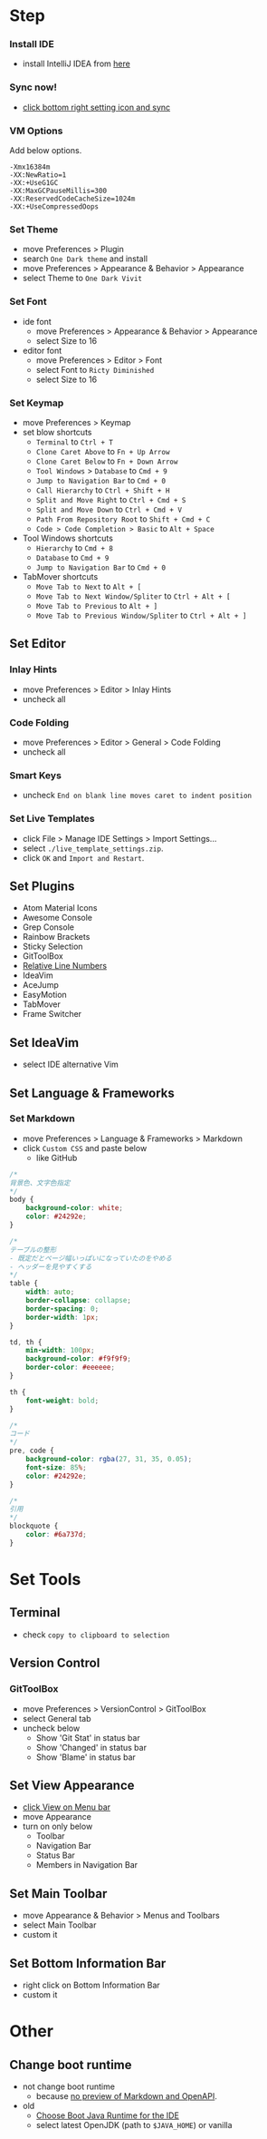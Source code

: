 <!-- START doctoc -->
<!-- END doctoc -->

# Step

### Install IDE

- install IntelliJ IDEA from [here](https://www.jetbrains.com/idea/download/#section=mac)

### Sync now!

- [click bottom right setting icon and sync](https://pleiades.io/help/idea/sharing-your-ide-settings.html#IDE_settings_sync)

### VM Options

Add below options.

```
-Xmx16384m
-XX:NewRatio=1
-XX:+UseG1GC
-XX:MaxGCPauseMillis=300
-XX:ReservedCodeCacheSize=1024m
-XX:+UseCompressedOops
```

### Set Theme

- move Preferences > Plugin
- search `One Dark theme` and install
- move Preferences > Appearance & Behavior > Appearance
- select Theme to `One Dark Vivit`

### Set Font

- ide font
    - move Preferences > Appearance & Behavior > Appearance
    - select Size to 16
- editor font
    - move Preferences > Editor > Font
    - select Font to `Ricty Diminished`
    - select Size to 16

### Set Keymap

- move Preferences > Keymap
- set blow shortcuts
    - `Terminal` to `Ctrl + T`
    - `Clone Caret Above` to `Fn + Up Arrow`
    - `Clone Caret Below` to `Fn + Down Arrow`
    - `Tool Windows` > `Database` to `Cmd + 9`
    - `Jump to Navigation Bar` to `Cmd + 0`
    - `Call Hierarchy` to `Ctrl + Shift + H`
    - `Split and Move Right` to `Ctrl + Cmd + S`
    - `Split and Move Down` to `Ctrl + Cmd + V`
    - `Path From Repository Root` to `Shift + Cmd + C`
    - `Code > Code Completion > Basic` to `Alt + Space`
- Tool Windows shortcuts
    - `Hierarchy` to `Cmd + 8`
    - `Database` to `Cmd + 9`
    - `Jump to Navigation Bar` to `Cmd + 0`
- TabMover shortcuts
    - `Move Tab to Next` to `Alt + [`
    - `Move Tab to Next Window/Spliter` to `Ctrl + Alt + [`
    - `Move Tab to Previous` to `Alt + ]`
    - `Move Tab to Previous Window/Spliter` to `Ctrl + Alt + ]`

## Set Editor

### Inlay Hints

- move Preferences > Editor > Inlay Hints
- uncheck all

### Code Folding

- move Preferences > Editor > General > Code Folding
- uncheck all

### Smart Keys

- uncheck `End on blank line moves caret to indent position`

### Set Live Templates

- click File > Manage IDE Settings > Import Settings...
- select `./live_template_settings.zip`.
- click `OK` and `Import and Restart`.

## Set Plugins

- Atom Material Icons
- Awesome Console
- Grep Console
- Rainbow Brackets
- Sticky Selection
- GitToolBox
- [Relative Line Numbers](https://plugins.jetbrains.com/plugin/7414-relative-line-numbers)
- IdeaVim
- AceJump
- EasyMotion
- TabMover
- Frame Switcher

## Set IdeaVim

- select IDE alternative Vim

## Set Language & Frameworks

### Set Markdown

- move Preferences > Language & Frameworks > Markdown
- click `Custom CSS` and paste below
    - like GitHub

```css
/*
背景色、文字色指定
*/
body {
    background-color: white;
    color: #24292e;
}

/*
テーブルの整形 
- 既定だとページ幅いっぱいになっていたのをやめる
- ヘッダーを見やすくする
*/
table {
    width: auto;
    border-collapse: collapse;
    border-spacing: 0;
    border-width: 1px;
}

td, th {
    min-width: 100px;
    background-color: #f9f9f9;
    border-color: #eeeeee;
}

th {
    font-weight: bold;
}

/*
コード
*/
pre, code {
    background-color: rgba(27, 31, 35, 0.05);
    font-size: 85%;
    color: #24292e;
}

/*
引用
*/
blockquote {
    color: #6a737d;
}
```

# Set Tools

## Terminal

- check `copy to clipboard to selection`

## Version Control

### GitToolBox

- move Preferences > VersionControl > GitToolBox
- select General tab
- uncheck below
  - Show 'Git Stat' in status bar
  - Show 'Changed' in status bar
  - Show 'Blame' in status bar

## Set View Appearance

- [click View on Menu bar](https://pleiades.io/help/idea/customize-actions-menus-and-toolbars.html#show-hide)
- move Appearance
- turn on only below
    - Toolbar
    - Navigation Bar
    - Status Bar
    - Members in Navigation Bar

## Set Main Toolbar

- move Appearance & Behavior > Menus and Toolbars
- select Main Toolbar
- custom it

## Set Bottom Information Bar

- right click on Bottom Information Bar
- custom it

# Other

## Change boot runtime

- not change boot runtime
    - because [no preview of Markdown and OpenAPI](https://youtrack.jetbrains.com/issue/IDEA-287881).
- old
    - [Choose Boot Java Runtime for the IDE](https://www.jetbrains.com/help/idea/switching-boot-jdk.html#switch-jdk)
    - select latest OpenJDK (path to `$JAVA_HOME`) or vanilla

